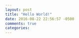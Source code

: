 ```yaml
---
layout: post
title: "Hello World!"
date: 2016-08-22 22:56:57 -0500
comments: true
categories: 
---
```

